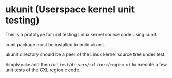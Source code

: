 # ukunit (Userspace kernel unit testing)

This is a prototype for unit testing Linux kernel source code
using cunit.

cunit package must be installed to build ukunit.

ukunit directory should be a peer of the Linux kernel source
tree under test.

Simply `make` and then run `test/drivers/cxl/core/region_ut`
to execute a few unit tests of the CXL region.c code.

